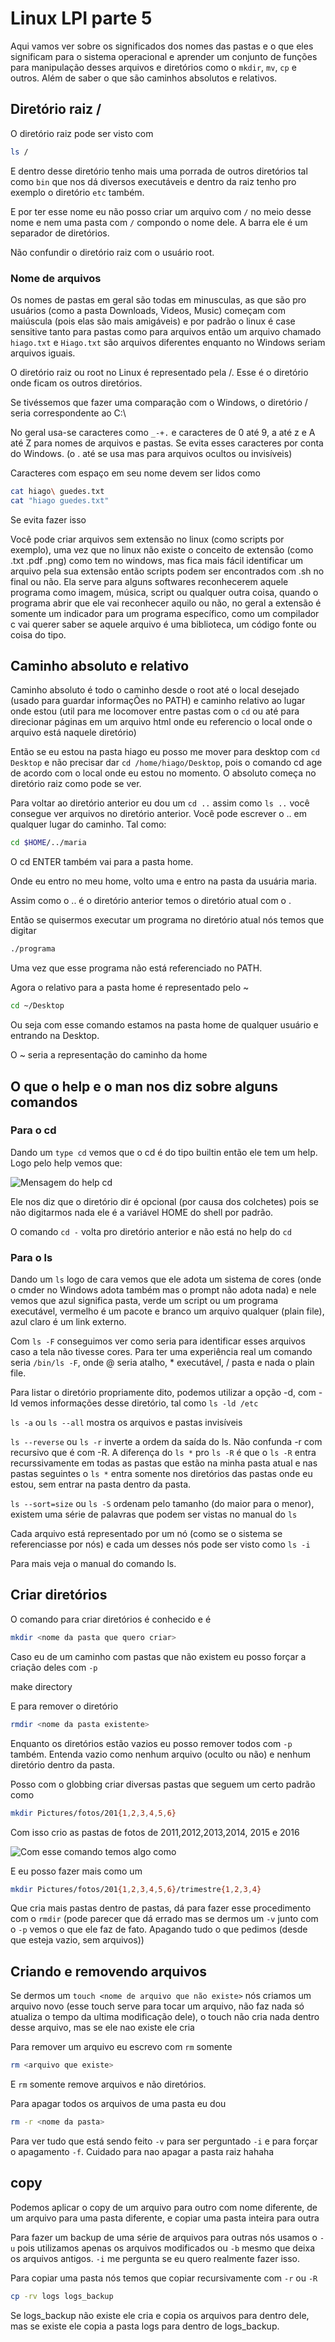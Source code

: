 # Linux LPI parte 5

Aqui vamos ver sobre os significados dos nomes das pastas e o que eles significam para o sistema operacional e aprender um conjunto de funções para manipulação desses arquivos e diretórios como o `mkdir`, `mv`, `cp` e outros. Além de saber o que são caminhos absolutos e relativos.

## Diretório raiz /

O diretório raiz pode ser visto com

```sh
ls /
```

E dentro desse diretório tenho mais uma porrada de outros diretórios tal como `bin` que nos dá diversos executáveis e dentro da raiz tenho pro exemplo o diretório `etc` também.

E por ter esse nome eu não posso criar um arquivo com `/` no meio desse nome e nem uma pasta com `/` compondo o nome dele. A barra ele é um separador de diretórios.

Não confundir o diretório raiz com o usuário root.

### Nome de arquivos

Os nomes de pastas em geral são todas em minusculas, as que são pro usuários (como a pasta Downloads, Videos, Music) começam com maiúscula (pois elas são mais amigáveis) e por padrão o linux é case sensitive tanto para pastas como para arquivos então um arquivo chamado `hiago.txt` e `Hiago.txt` são arquivos diferentes enquanto no Windows seriam arquivos iguais.

O diretório raiz ou root no Linux é representado pela /. Esse é o diretório onde ficam os outros diretórios.

Se tivéssemos que fazer uma comparação com o Windows, o diretório / seria correspondente ao C:\

No geral usa-se caracteres como `_-+.` e caracteres de 0 até 9, a até z e A até Z para nomes de arquivos e pastas. Se evita esses caracteres por conta do Windows. (o . até se usa mas para arquivos ocultos ou invisíveis)

Caracteres com espaço em seu nome devem ser lidos como

```sh
cat hiago\ guedes.txt
cat "hiago guedes.txt"
```

Se evita fazer isso

Você pode criar arquivos sem extensão no linux (como scripts por exemplo), uma vez que no linux não existe o conceito de extensão (como .txt .pdf .png) como tem no windows, mas fica mais fácil identificar um arquivo pela sua extensão então scripts podem ser encontrados com .sh no final ou não. Ela serve para alguns softwares reconhecerem aquele programa como imagem, música, script ou qualquer outra coisa, quando o programa abrir que ele vai reconhecer aquilo ou não, no geral a extensão é somente um indicador para um programa específico, como um compilador c vai querer saber se aquele arquivo é uma biblioteca, um código fonte ou coisa do tipo.

## Caminho absoluto e relativo

Caminho absoluto é todo o caminho desde o root até o local desejado (usado para guardar informaçÕes no PATH) e caminho relativo ao lugar onde estou (util para me locomover entre pastas com o `cd` ou até para direcionar páginas em um arquivo html onde eu referencio o local onde o arquivo está naquele diretório)

Então se eu estou na pasta hiago eu posso me mover para desktop com `cd Desktop` e não precisar dar `cd /home/hiago/Desktop`, pois o comando cd age de acordo com o local onde eu estou no momento. O absoluto começa no diretório raiz como pode se ver.

Para voltar ao diretório anterior eu dou um `cd ..` assim como `ls ..` você consegue ver arquivos no diretório anterior. Você pode escrever o .. em qualquer lugar do caminho. Tal como:

```sh
cd $HOME/../maria
```

O cd ENTER também vai para a pasta home.

Onde eu entro no meu home, volto uma e entro na pasta da usuária maria.

Assim como o .. é o diretório anterior temos o diretório atual com o .

Então se quisermos executar um programa no diretório atual nós temos que digitar

```sh
./programa
```

Uma vez que esse programa não está referenciado no PATH.

Agora o relativo para a pasta home é representado pelo ~

```sh
cd ~/Desktop
```

Ou seja com esse comando estamos na pasta home de qualquer usuário e entrando na Desktop.

O ~ seria a representação do caminho da home

## O que o help e o man nos diz sobre alguns comandos

### Para o cd

Dando um `type cd` vemos que o cd é do tipo builtin então ele tem um help. Logo pelo help vemos que:

![Mensagem do `help cd`](img/help-cd.png)

Ele nos diz que o diretório dir é opcional (por causa dos colchetes) pois se não digitarmos nada ele é a variável HOME do shell por padrão.

O comando `cd -` volta pro diretório anterior e não está no help do `cd`

### Para o ls

Dando um `ls` logo de cara vemos que ele adota um sistema de cores (onde o cmder no Windows adota também mas o prompt não adota nada) e nele vemos que azul significa pasta, verde um script ou um programa executável, vermelho é um pacote e branco um arquivo qualquer (plain file), azul claro é um link externo.

Com `ls -F` conseguimos ver como seria para identificar esses arquivos caso a tela não tivesse cores. Para ter uma experiência real um comando seria `/bin/ls -F`, onde @ seria atalho, * executável, / pasta e nada o plain file.

Para listar o diretório propriamente dito, podemos utilizar a opção -d, com -ld vemos informações desse diretório, tal como `ls -ld /etc`

`ls -a` ou `ls --all` mostra os arquivos e pastas invisíveis

`ls --reverse` ou `ls -r` inverte a ordem da saída do ls. Não confunda -r com recursivo que é com -R. A diferença do `ls *` pro `ls -R` é que o `ls -R` entra recurssivamente em todas as pastas que estão na minha pasta atual e nas pastas seguintes o `ls *` entra somente nos diretórios das pastas onde eu estou, sem entrar na pasta dentro da pasta.

`ls --sort=size` ou `ls -S` ordenam pelo tamanho (do maior para o menor), existem uma série de palavras que podem ser vistas no manual do `ls`

Cada arquivo está representado por um nó (como se o sistema se referenciasse por nós) e cada um desses nós pode ser visto como `ls -i`

Para mais veja o manual do comando ls.

## Criar diretórios

O comando para criar diretórios é conhecido e é

```sh
mkdir <nome da pasta que quero criar>
```

Caso eu de um caminho com pastas que não existem eu posso forçar a criação deles com `-p`

make directory

E para remover o diretório

```sh
rmdir <nome da pasta existente>
```

Enquanto os diretórios estão vazios eu posso remover todos com `-p` também. Entenda vazio como nenhum arquivo (oculto ou não) e nenhum diretório dentro da pasta.

Posso com o globbing criar diversas pastas que seguem um certo padrão como

```sh
mkdir Pictures/fotos/201{1,2,3,4,5,6}
```

Com isso crio as pastas de fotos de 2011,2012,2013,2014, 2015 e 2016

![Com esse comando temos algo como](img/mkdir-glob.png)

E eu posso fazer mais como um

```sh
mkdir Pictures/fotos/201{1,2,3,4,5,6}/trimestre{1,2,3,4}
```

Que cria mais pastas dentro de pastas, dá para fazer esse procedimento com o `rmdir` (pode parecer que dá errado mas se dermos um `-v` junto com o `-p` vemos o que ele faz de fato. Apagando tudo o que pedimos (desde que esteja vazio, sem arquivos))

## Criando e removendo arquivos

Se dermos um `touch <nome de arquivo que não existe>` nós criamos um arquivo novo (esse touch serve para tocar um arquivo, não faz nada só atualiza o tempo da ultima modificação dele), o touch não cria nada dentro desse arquivo, mas se ele nao existe ele cria

Para remover um arquivo eu escrevo com `rm` somente

```sh
rm <arquivo que existe>
```

E `rm` somente remove arquivos e não diretórios.

Para apagar todos os arquivos de uma pasta eu dou

```sh
rm -r <nome da pasta>
```

Para ver tudo que está sendo feito `-v` para ser perguntado `-i` e para forçar o apagamento `-f`. Cuidado para nao apagar a pasta raiz hahaha

## copy

Podemos aplicar o copy de um arquivo para outro com nome diferente, de um arquivo para uma pasta diferente, e copiar uma pasta inteira para outra

Para fazer um backup de uma série de arquivos para outras nós usamos o `-u` pois utilizamos apenas os arquivos modificados ou `-b` mesmo que deixa os arquivos antigos. `-i` me pergunta se eu quero realmente fazer isso.

Para copiar uma pasta nós temos que copiar recursivamente com `-r` ou `-R`

```sh
cp -rv logs logs_backup
```

Se logs_backup não existe ele cria e copia os arquivos para dentro dele, mas se existe ele copia a pasta logs para dentro de logs_backup.
